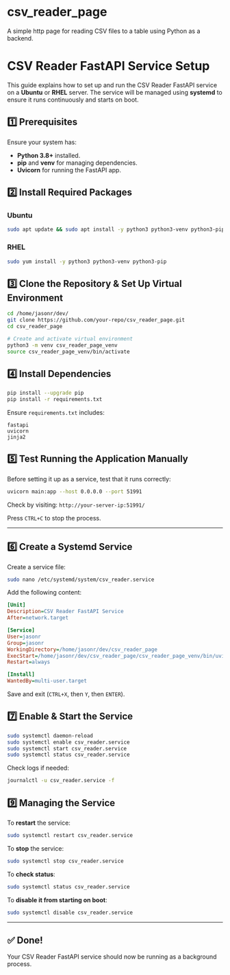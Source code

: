 # csv_reader_page
A simple http page for reading CSV files to a table using Python as a backend.

# CSV Reader FastAPI Service Setup

This guide explains how to set up and run the CSV Reader FastAPI service on a **Ubuntu** or **RHEL** server. The service will be managed using **systemd** to ensure it runs continuously and starts on boot.

## **1️⃣ Prerequisites**

Ensure your system has:
- **Python 3.8+** installed.
- **pip** and **venv** for managing dependencies.
- **Uvicorn** for running the FastAPI app.

## **2️⃣ Install Required Packages**

### **Ubuntu**
```bash
sudo apt update && sudo apt install -y python3 python3-venv python3-pip
```

### **RHEL**
```bash
sudo yum install -y python3 python3-venv python3-pip
```

## **3️⃣ Clone the Repository & Set Up Virtual Environment**

```bash
cd /home/jasonr/dev/
git clone https://github.com/your-repo/csv_reader_page.git
cd csv_reader_page

# Create and activate virtual environment
python3 -m venv csv_reader_page_venv
source csv_reader_page_venv/bin/activate
```

## **4️⃣ Install Dependencies**

```bash
pip install --upgrade pip
pip install -r requirements.txt
```

Ensure `requirements.txt` includes:
```
fastapi
uvicorn
jinja2
```

## **5️⃣ Test Running the Application Manually**

Before setting it up as a service, test that it runs correctly:
```bash
uvicorn main:app --host 0.0.0.0 --port 51991
```
Check by visiting: `http://your-server-ip:51991/`

Press `CTRL+C` to stop the process.

---

## **6️⃣ Create a Systemd Service**

Create a service file:
```bash
sudo nano /etc/systemd/system/csv_reader.service
```

Add the following content:
```ini
[Unit]
Description=CSV Reader FastAPI Service
After=network.target

[Service]
User=jasonr
Group=jasonr
WorkingDirectory=/home/jasonr/dev/csv_reader_page
ExecStart=/home/jasonr/dev/csv_reader_page/csv_reader_page_venv/bin/uvicorn main:app --host 0.0.0.0 --port 51991
Restart=always

[Install]
WantedBy=multi-user.target
```

Save and exit (`CTRL+X`, then `Y`, then `ENTER`).

## **7️⃣ Enable & Start the Service**

```bash
sudo systemctl daemon-reload
sudo systemctl enable csv_reader.service
sudo systemctl start csv_reader.service
sudo systemctl status csv_reader.service
```

Check logs if needed:
```bash
journalctl -u csv_reader.service -f
```

## **9️⃣ Managing the Service**

To **restart** the service:
```bash
sudo systemctl restart csv_reader.service
```

To **stop** the service:
```bash
sudo systemctl stop csv_reader.service
```

To **check status**:
```bash
sudo systemctl status csv_reader.service
```

To **disable it from starting on boot**:
```bash
sudo systemctl disable csv_reader.service
```

---

## **✅ Done!**
Your CSV Reader FastAPI service should now be running as a background process.
